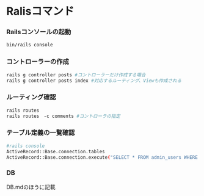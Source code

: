 # Ralisコマンド

### Railsコンソールの起動

```bash
bin/rails console
```

### コントローラーの作成

```bash
rails g controller posts #コントローラーだけ作成する場合
rails g controller posts index #対応するルーティング、Viewも作成される
```

### ルーティング確認

```bash
rails routes
rails routes　-c comments #コントローラの指定
```

### テーブル定義の一覧確認

```bash
#rails console
ActiveRecord::Base.connection.tables
ActiveRecord::Base.connection.execute("SELECT * FROM admin_users WHERE id = 2").to_a
```



### DB

DB.mdのほうに記載



